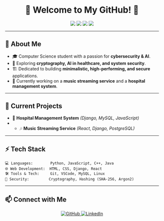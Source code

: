 <h1 align="center">🚀 Welcome to My GitHub! 🚀</h1>

<p align="center">
  <img src="https://img.shields.io/badge/Code-Python-informational?style=flat&logo=python&color=2bbc8a">
  <img src="https://img.shields.io/badge/Code-JavaScript-informational?style=flat&logo=javascript&color=yellow">
  <img src="https://img.shields.io/badge/Framework-Django-informational?style=flat&logo=django&color=green">
  <img src="https://img.shields.io/badge/Database-MySQL-informational?style=flat&logo=mysql&color=blue">
</p>

---

## 👋 About Me
- 🎓 Computer Science student with a passion for **cybersecurity & AI**.
- 🔬 Exploring **cryptography, AI in healthcare, and system security**.
- 🏗️ Dedicated to building **minimalistic, high-performing, and secure** applications.
- 🎵 Currently working on a **music streaming service** and a **hospital management system**.

---

## 📌 Current Projects
- 🏥 **Hospital Management System** *(Django, MySQL, JavaScript)*
- - 🎶 **Music Streaming Service** *(React, Django, PostgreSQL)*

---

## ⚡ Tech Stack

```text
💻 Languages:        Python, JavaScript, C++, Java
🌐 Web Development:  HTML, CSS, Django, React
🛠️ Tools & Tech:     Git, VSCode, MySQL, Linux
🔐 Security:         Cryptography, Hashing (SHA-256, Argon2)
````

---

## 📫 Connect with Me

<p align="center">
  <a href="https://github.com/GursagarX">
    <img src="https://img.shields.io/badge/GitHub-000?style=for-the-badge&logo=github" alt="GitHub">
  </a>
  <a href="https://www.linkedin.com/in/gs-anandi/">
    <img src="https://img.shields.io/badge/LinkedIn-blue?style=for-the-badge&logo=linkedin" alt="LinkedIn">
  </a>
</p>

